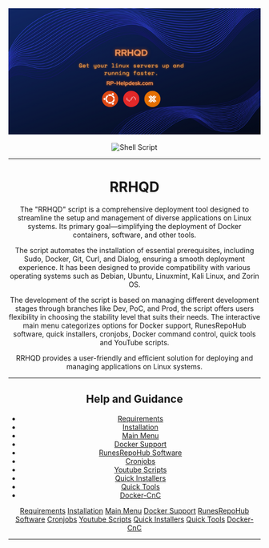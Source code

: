 <div align="center">
  <img src="docs/Images/RRHQD.png">

  ![Shell Script](https://img.shields.io/badge/shell_script-%23121011.svg?style=for-the-badge&logo=gnu-bash&logoColor=white)

---------------------------------------------------------------------------------------------

# RRHQD
The "RRHQD" script is a comprehensive deployment tool designed to streamline the setup and management of diverse applications on Linux systems. Its primary goal—simplifying the deployment of Docker containers, software, and other tools.

The script automates the installation of essential prerequisites, including Sudo, Docker, Git, Curl, and Dialog, ensuring a smooth deployment experience. It has been designed to provide compatibility with various operating systems such as Debian, Ubuntu, Linuxmint, Kali Linux, and Zorin OS.

The development of the script is based on managing different development stages through branches like Dev, PoC, and Prod, the script offers users flexibility in choosing the stability level that suits their needs. The interactive main menu categorizes options for Docker support, RunesRepoHub software, quick installers, cronjobs, Docker command control, quick tools and YouTube scripts.

RRHQD provides a user-friendly and efficient solution for deploying and managing applications on Linux systems.

---------------------------------------------------------------------------------------------

## Help and Guidance


* [Requirements](docs/Readme/Requirements.md)
* [Installation](docs/Readme/Installation.md)
* [Main Menu](docs/Readme/Main-Menu.md)
* [Docker Support](docs/Readme/Docker-Support.md)
* [RunesRepoHub Software](docs/Readme/RunesRepoHub.md)
* [Cronjobs](docs/Readme/Cronjobs.md)
* [Youtube Scripts](docs/Readme/Youtube-Scripts.md)
* [Quick Installers](docs/Readme/Quick-Installer.md)
* [Quick Tools](docs/Readme/Quick-Tools.md)
* [Docker-CnC](docs/Readme/Docker-CnC.md)

<div class="button-group">
    <a href="docs/Readme/Requirements.md" class="button primary">Requirements</a>
    <a href="docs/Readme/Installation.md" class="button">Installation</a>
    <a href="docs/Readme/Main-Menu.md" class="button">Main Menu</a>
    <a href="docs/Readme/Docker-Support.md" class="button">Docker Support</a>
    <a href="docs/Readme/RunesRepoHub.md" class="button">RunesRepoHub Software</a>
    <a href="docs/Readme/Cronjobs.md" class="button">Cronjobs</a>
    <a href="docs/Readme/Youtube-Scripts.md" class="button">Youtube Scripts</a>
    <a href="docs/Readme/Quick-Installer.md" class="button">Quick Installers</a>
    <a href="docs/Readme/Quick-Tools.md" class="button">Quick Tools</a>
    <a href="docs/Readme/Docker-CnC.md" class="button">Docker-CnC</a>
</div>

---------------------------------------------------------------------------------------------

</div>